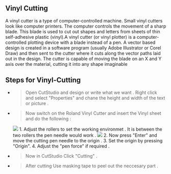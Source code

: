 ## Vinyl Cutting

A vinyl cutter is a type of computer-controlled machine. Small vinyl cutters look like computer printers. The computer controls the movement of a sharp blade. This blade is used to cut out shapes and letters from sheets of thin self-adhesive plastic (vinyl).A vinyl cutter (or vinyl plotter) is a computer-controlled plotting device with a blade instead of a pen. A vector based design is created in a software program (usually Adobe Illustrator or Corel Draw) and then sent to the cutter where it cuts along the vector paths laid out in the design. The cutter is capable of moving the blade on an X and Y axis over the material, cutting it into any shape imaginable

## Steps for Vinyl-Cutting

* > Open CutStudio and design or write what we want . Right click and select "Properties" and chane the height and width of the text or picture .
* > Now switch on the Roland Vinyl Cutter and insert the Vinyl sheet and do the following : <br/>
     <img src="http://jitheeshk.github.io/vinylcutting.github.io/IMG-20170821-WA0012.jpg">
    1. Adjust the rollers to set the working environmet . It is between the two rollers the pen needle would work .
    <img src="http://jitheeshk.github.io/vinylcutting.github.io/IMG-20170821-WA0007.jpg">
    2. Now press "Enter" and move the cutting pen needle to the origin .
    3. Set the origin by pressing "Origin".
    4. Adjust the "pen force" if required .
* > Now in CutStudio Click "Cutting" .
* > After cutting Use masking tape to peel out the neccesary part .
